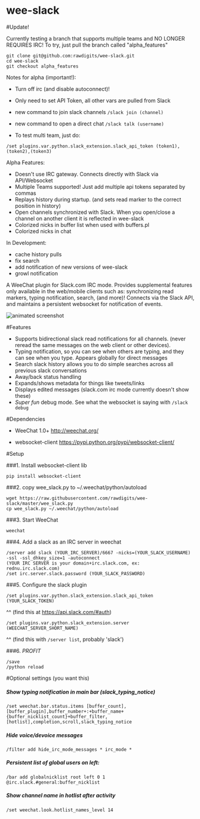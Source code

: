 


wee-slack
=========

#Update!

Currently testing a branch that supports multiple teams and NO LONGER REQUIRES IRC! To try, just pull the branch called "alpha_features"

    git clone git@github.com:rawdigits/wee-slack.git
    cd wee-slack
    git checkout alpha_features

Notes for alpha (important!):
  * Turn off irc (and disable autoconnect)!
  * Only need to set API Token, all other vars are pulled from Slack
  * new command to join slack channels
    ```/slack join (channel)```

  * new command to open a direct chat
    ```/slack talk (username)```

  * To test multi team, just do:

  ```/set plugins.var.python.slack_extension.slack_api_token (token1),(token2),(token3)```


Alpha Features:
  * Doesn't use IRC gateway. Connects directly with Slack via API/Websocket
  * Multiple Teams supported! Just add multiple api tokens separated by commas
  * Replays history during startup. (and sets read marker to the correct position in history)
  * Open channels synchronized with Slack. When you open/close a channel on another client it is reflected in wee-slack
  * Colorized nicks in buffer list when used with buffers.pl
  * Colorized nicks in chat

In Development:
  * cache history pulls
  * fix search
  * add notification of new versions of wee-slack
  * growl notification


A WeeChat plugin for Slack.com IRC mode. Provides supplemental features only available in the web/mobile clients such as: synchronizing read markers, typing notification, search, (and more)! Connects via the Slack API, and maintains a persistent websocket for notification of events.

![animated screenshot](https://dl.dropboxusercontent.com/u/566560/slack.gif)

#Features

  * Supports bidirectional slack read notifications for all channels. (never reread the same messages on the web client or other devices).
  * Typing notification, so you can see when others are typing, and they can see when you type. Appears globally for direct messages
  * Search slack history allows you to do simple searches across all previous slack conversations
  * Away/back status handling
  * Expands/shows metadata for things like tweets/links
  * Displays edited messages (slack.com irc mode currently doesn't show these)
  * *Super fun* debug mode. See what the websocket is saying with `/slack debug`

#Dependencies

  * WeeChat 1.0+ http://weechat.org/ 

  * websocket-client https://pypi.python.org/pypi/websocket-client/

#Setup

###1. Install websocket-client lib

    pip install websocket-client

###2. copy wee_slack.py to ~/.weechat/python/autoload

    wget https://raw.githubusercontent.com/rawdigits/wee-slack/master/wee_slack.py
    cp wee_slack.py ~/.weechat/python/autoload

###3. Start WeeChat

    weechat

###4. Add a slack as an IRC server in weechat

    /server add slack (YOUR_IRC_SERVER)/6667 -nicks=(YOUR_SLACK_USERNAME) -ssl -ssl_dhkey_size=1 -autoconnect
    (YOUR IRC SERVER is your domain+irc.slack.com, ex: rednu.irc.slack.com)
    /set irc.server.slack.password (YOUR_SLACK_PASSWORD)

###5. Configure the slack plugin


    /set plugins.var.python.slack_extension.slack_api_token (YOUR_SLACK_TOKEN)

^^ (find this at https://api.slack.com/#auth)

    /set plugins.var.python.slack_extension.server (WEECHAT_SERVER_SHORT_NAME)
^^ (find this with `/server list`, probably 'slack')

###6. $PROFIT$
    
    /save
    /python reload
    
#Optional settings (you want this)

##### Show typing notification in main bar (slack_typing_notice)

    /set weechat.bar.status.items [buffer_count],[buffer_plugin],buffer_number+:+buffer_name+{buffer_nicklist_count}+buffer_filter,[hotlist],completion,scroll,slack_typing_notice

##### Hide voice/devoice messages

    /filter add hide_irc_mode_messages * irc_mode *

##### Persistent list of global users on left:

    /bar add globalnicklist root left 0 1 @irc.slack.#general:buffer_nicklist

##### Show channel name in hotlist after activity

    /set weechat.look.hotlist_names_level 14







    
